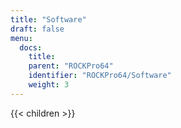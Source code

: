 ```yaml
---
title: "Software"
draft: false
menu:
  docs:
    title:
    parent: "ROCKPro64"
    identifier: "ROCKPro64/Software"
    weight: 3
---
```


{{< children >}}
